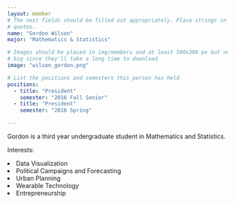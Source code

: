 ```yaml
---
layout: member
# The next fields should be filled out appropriately. Place strings in double 
# quotes.
name: "Gordon Wilson"
major: "Mathematics & Statistics"

# Images should be placed in img/members and at least 500x300 px but not too 
# big since they'll take a long time to download
image: "wilson_gordon.png"

# List the positions and semesters this person has held
positions:
  - title: "President"
    semester: "2016 Fall Senior"
  - title: "President"
    semester: "2016 Spring"

---
```

Gordon is a third year undergraduate student in Mathematics and Statistics.

Interests:
<li>Data Visualization</li>
<li>Political Campaigns and Forecasting</li>
<li>Urban Planning</li>
<li>Wearable Technology</li>
<li>Entrepreneurship</li>

